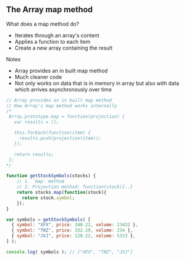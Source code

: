 ## The Array map method

What does a map method do?
- Iterates through an array's content
- Applies a function to each item
- Create a new array containing the result

Notes
- Array provides an in built map method
- Much cleaner code
- Not only works on data that is in memory in array but also with data which arrives asynchronously over time

```js
// Array provides an in built map method
// How Array's map method works internally
/*
 Array.prototype.map = function(projection) {
   var results = [];

   this.forEach(function(item) {
     results.push(projection(item));
   });

   return results;
 };
*/

function getStockSymbols(stocks) {
    // 1. `map` method
    // 2. Projection method: function(stock){..}
    return stocks.map(function(stock){
      return stock.symbol;
    });
}

var symbols = getStockSymbols( [
  { symbol: "XFX", price: 240.22, volume: 23432 },
  { symbol: "TNZ", price: 332.19, volume: 234 },
  { symbol: "JXJ", price: 120.22, volume: 5323 },
] );

console.log( symbols ); // ["XFX", "TNZ", "JXJ"]
```
